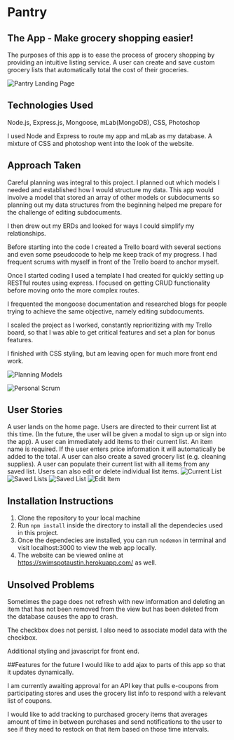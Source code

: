 # Pantry

## The App - Make grocery shopping easier!
The purposes of this app is to ease the process of grocery shopping by providing an intuitive listing service. A user can create and save custom grocery lists that automatically total the cost of their groceries. 

![Pantry Landing Page](public/images/landing-page.png)


## Technologies Used
Node.js, Express.js, Mongoose, mLab(MongoDB), CSS, Photoshop

I used Node and Express to route my app and mLab as my database. A mixture of CSS and photoshop went into the look of the website. 

## Approach Taken
Careful planning was integral to this project. I planned out which models I needed and established how I would structure my data. This app would involve a model that stored an array of other models or subdocuments so planning out my data structures from the beginning helped me prepare for the challenge of editing subdocuments. 

I then drew out my ERDs and looked for ways I could simplify my relationships.

Before starting into the code I created a Trello board with several sections and even some pseudocode to help me keep track of my progress. I had frequent scrums with myself in front of the Trello board to anchor myself. 

Once I started coding I used a template I had created for quickly setting up RESTful routes using express. I focused on getting CRUD functionality before moving onto the more complex routes. 

I frequented the mongoose documentation and researched blogs for people trying to achieve the same objective, namely editing subdocuments. 

I scaled the project as I worked, constantly reprioritizing with my Trello board, so that I was able to get critical features and set a plan for bonus features.

I finished with CSS styling, but am leaving open for much more front end work. 

![Planning Models](public/images/ERDS.jpg)

![Personal Scrum](public/images/trello.png)



## User Stories
A user lands on the home page. 
Users are directed to their current list at this time. (In the future, the user will be given a modal to sign up or sign into the app). 
A user can immediately add items to their current list.
An item name is required. If the user enters price information it will automatically be added to the total. 
A user can also create a saved grocery list (e.g. cleaning supplies).
A user can populate their current list with all items from any saved list. 
Users can also edit or delete individual list items.
![Current List](public/images/current-list.png)
![Saved Lists](public/images/saved-lists.png)
![Saved List](public/images/saved-list.png)
![Edit Item](public/images/edit-item.png)



## Installation Instructions
1. Clone the repository to your local machine
2. Run `npm install` inside the directory to install all the dependecies used in this project.
3. Once the dependecies are installed, you can run `nodemon` in terminal and visit localhost:3000 to view the web app locally.
4. The website can be viewed online at https://swimspotaustin.herokuapp.com/ as well.


## Unsolved Problems
Sometimes the page does not refresh with new information and deleting an item that has not been removed from the view but has been deleted from the database causes the app to crash. 

The checkbox does not persist. I also need to associate model data with the checkbox. 

Additional styling and javascript for front end.

##Features for the future
I would like to add ajax to parts of this app so that it updates dynamically. 

I am currently awaiting approval for an API key that pulls e-coupons from participating stores and uses the grocery list info to respond with a relevant list of coupons. 

I would like to add tracking to purchased grocery items that averages amount of time in between purchases and send notifications to the user to see if they need to restock on that item based on those time intervals. 


